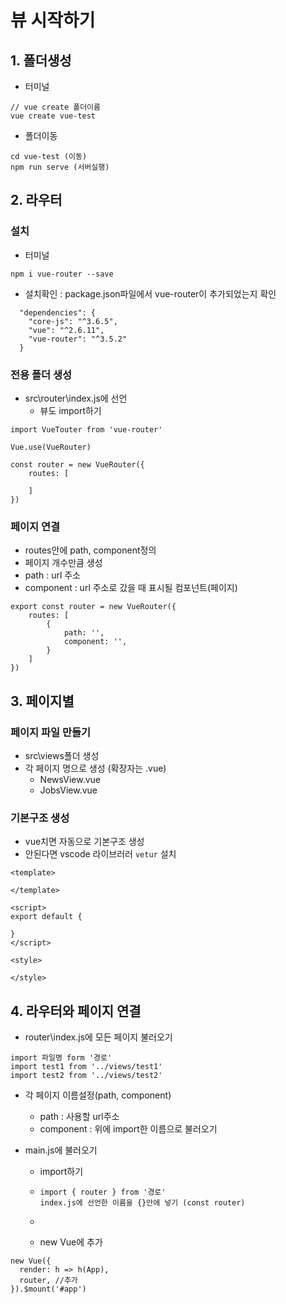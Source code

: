 # 뷰 시작하기

## 1. 폴더생성

- 터미널

```
// vue create 폴더이름
vue create vue-test
```

- 폴더이동

```
cd vue-test (이동)
npm run serve (서버실행)
```



## 2. 라우터

### 설치

- 터미널

```
npm i vue-router --save
```

- 설치확인 : package.json파일에서 vue-router이 추가되었는지 확인

```
  "dependencies": {
    "core-js": "^3.6.5",
    "vue": "^2.6.11",
    "vue-router": "^3.5.2"
  }
```



### 전용 폴더 생성

- src\router\index.js에 선언
  - 뷰도 import하기

```
import VueTouter from 'vue-router'

Vue.use(VueRouter)

const router = new VueRouter({
    routes: [

    ]
})
```



### 페이지 연결

- routes안에 path, component정의
- 페이지 개수만큼 생성
- path : url 주소
- component : url 주소로 갔을 때 표시될 컴포넌트(페이지)

```
export const router = new VueRouter({
    routes: [
    	{
			path: '',
			component: '',
		}
    ]
})
```



## 3. 페이지별

### 페이지 파일 만들기

- src\views폴더 생성
- 각 페이지 명으로 생성 (확장자는 .vue)
  - NewsView.vue
  - JobsView.vue



### 기본구조 생성

* vue치면 자동으로 기본구조 생성
* 안된다면 vscode 라이브러러 `vetur` 설치

```
<template>
  
</template>

<script>
export default {

}
</script>

<style>

</style>
```



## 4. 라우터와 페이지 연결

- router\index.js에 모든 페이지 불러오기

```
import 파일명 form '경로'
import test1 from '../views/test1'
import test2 from '../views/test2'
```

- 각 페이지 이름설정(path, component)
  - path : 사용할 url주소
  - component : 위에 import한 이름으로 불러오기

- main.js에 불러오기

  - import하기

  - ```
    import { router } from '경로'
    index.js에 선언한 이름을 {}안에 넣기 (const router)
    ```

  - 

  - new Vue에 추가

```
new Vue({
  render: h => h(App),
  router, //추가
}).$mount('#app')
```

